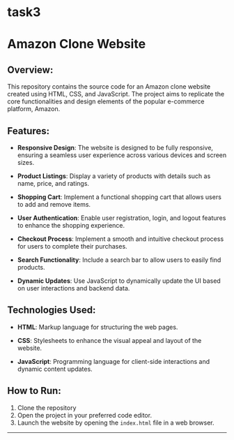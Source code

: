 # task3

# Amazon Clone Website

## Overview:

This repository contains the source code for an Amazon clone website created using HTML, CSS, and JavaScript. The project aims to replicate the core functionalities and design elements of the popular e-commerce platform, Amazon.

## Features:

- **Responsive Design**: The website is designed to be fully responsive, ensuring a seamless user experience across various devices and screen sizes.

- **Product Listings**: Display a variety of products with details such as name, price, and ratings.

- **Shopping Cart**: Implement a functional shopping cart that allows users to add and remove items.

- **User Authentication**: Enable user registration, login, and logout features to enhance the shopping experience.

- **Checkout Process**: Implement a smooth and intuitive checkout process for users to complete their purchases.

- **Search Functionality**: Include a search bar to allow users to easily find products.

- **Dynamic Updates**: Use JavaScript to dynamically update the UI based on user interactions and backend data.

## Technologies Used:

- **HTML**: Markup language for structuring the web pages.
  
- **CSS**: Stylesheets to enhance the visual appeal and layout of the website.

- **JavaScript**: Programming language for client-side interactions and dynamic content updates.

## How to Run:

1. Clone the repository
2. Open the project in your preferred code editor.
3. Launch the website by opening the `index.html` file in a web browser.



---
